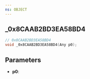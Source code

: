 ```yaml
---
ns: OBJECT
---
```

## _0x8CAAB2BD3EA58BD4

```c
// 0x8CAAB2BD3EA58BD4
void _0x8CAAB2BD3EA58BD4(Any p0);
```


## Parameters
* **p0**: 


